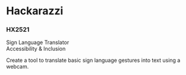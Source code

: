 # Hackarazzi
### HX2521

Sign Language Translator <br>
Accessibility & Inclusion <br>

Create a tool to translate basic sign language gestures into text using a webcam. <br>

